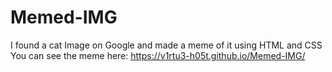 # Memed-IMG
I found a cat Image on Google and made a meme of it using HTML and CSS
You can see the meme here:
https://v1rtu3-h05t.github.io/Memed-IMG/
